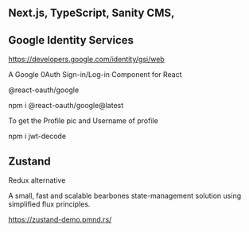 ## Next.js, TypeScript, Sanity CMS,

## Google Identity Services

https://developers.google.com/identity/gsi/web

A Google 0Auth Sign-in/Log-in Component for React

@react-oauth/google

npm i @react-oauth/google@latest

To get the Profile pic and Username of profile

npm i jwt-decode

## Zustand

Redux alternative

A small, fast and scalable bearbones state-management solution using simplified flux principles.

https://zustand-demo.pmnd.rs/
